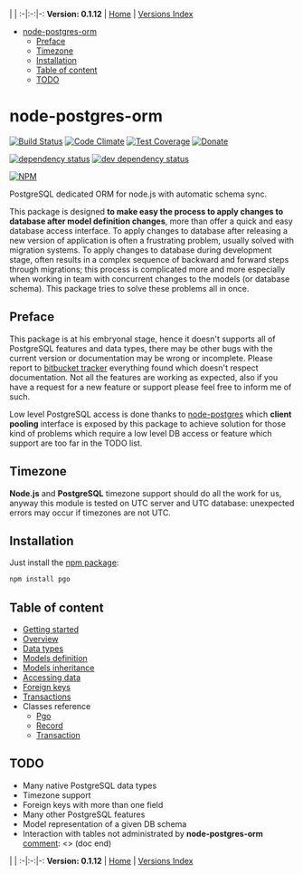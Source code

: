 
 | |
:-|:-:|-:
__Version: 0.1.12__ | [Home](Home.md) | [Versions Index](https://bitbucket.org/cicci/node-postgres-orm/src/master/doc/Index.md)

- [node-postgres-orm](#markdown-header-node-postgres-orm)
    - [Preface](#markdown-header-preface)
    - [Timezone](#markdown-header-timezone)
    - [Installation](#markdown-header-installation)
    - [Table of content](#markdown-header-table-of-content)
    - [TODO](#markdown-header-todo)

[comment]: <> (doc begin)
# node-postgres-orm

[![Build Status](https://travis-ci.org/iccicci/node-postgres-orm.png)](https://travis-ci.org/iccicci/node-postgres-orm)
[![Code Climate](https://codeclimate.com/github/iccicci/node-postgres-orm/badges/gpa.svg)](https://codeclimate.com/github/iccicci/node-postgres-orm)
[![Test Coverage](https://codeclimate.com/github/iccicci/node-postgres-orm/badges/coverage.svg)](https://codeclimate.com/github/iccicci/node-postgres-orm/coverage)
[![Donate](http://img.shields.io/bitcoin/donate.png?color=red)](https://www.coinbase.com/cicci)

[![dependency status](https://david-dm.org/iccicci/node-postgres-orm.svg)](https://david-dm.org/iccicci/node-postgres-orm#info=dependencies)
[![dev dependency status](https://david-dm.org/iccicci/node-postgres-orm/dev-status.svg)](https://david-dm.org/iccicci/node-postgres-orm#info=devDependencies)

[![NPM](https://nodei.co/npm/pgo.png?downloads=true&downloadRank=true&stars=true)](https://nodei.co/npm/pgo/)

PostgreSQL dedicated ORM for node.js with automatic schema sync.

This package is designed __to make easy the process to apply changes to database after model
definition changes__, more than offer a quick and easy database access interface. To apply
changes to database after releasing a new version of application is often a frustrating
problem, usually solved with migration systems. To apply changes to database during development
stage, often results in a complex sequence of backward and forward steps through migrations;
this process is complicated more and more especially when working in team with concurrent
changes to the models (or database schema). This package tries to solve these problems all in
once.

## Preface

This package is at his embryonal stage, hence it doesn't supports all of PostgreSQL features and
data types, there may be other bugs with the current version or documentation may be wrong or incomplete.
Please report to [bitbucket tracker](https://bitbucket.org/cicci/node-postgres-orm/issues)
everything found which doesn't respect documentation. Not all the features are working as expected, also if you have
a request for a new feature or support please feel free to inform me of such.

Low level PostgreSQL access is done thanks to [node-postgres](https://www.npmjs.org/package/pg)
which __client pooling__ interface is exposed by this package to achieve solution for those
kind of problems which require a low level DB access or feature which support are too far in
the TODO list.

## Timezone

__Node.js__ and __PostgreSQL__ timezone support should do all the work for us, anyway this module is
tested on UTC server and UTC database: unexpected errors may occur if timezones are not UTC.

## Installation

Just install the [npm package](https://www.npmjs.org/package/pgo):

```sh
npm install pgo
```

## Table of content

- [Getting started](GettingStarted.md)
- [Overview](Overview.md)
- [Data types](DataTypes.md)
- [Models definition](ModelsDefinition.md)
- [Models inheritance](ModelsInheritance.md)
- [Accessing data](AccessingData.md)
- [Foreign keys](ForeignKeys.md)
- [Transactions](Transactions.md)
- Classes reference
    - [Pgo](Pgo.md)
    - [Record](Record.md)
    - [Transaction](Transaction.md)

## TODO

* Many native PostgreSQL data types
* Timezone support
* Foreign keys with more than one field
* Many other PostgreSQL features
* Model representation of a given DB schema
* Interaction with tables not administrated by __node-postgres-orm__
[comment]: <> (doc end)

 | |
:-|:-:|-:
__Version: 0.1.12__ | [Home](Home.md) | [Versions Index](https://bitbucket.org/cicci/node-postgres-orm/src/master/doc/Index.md)
